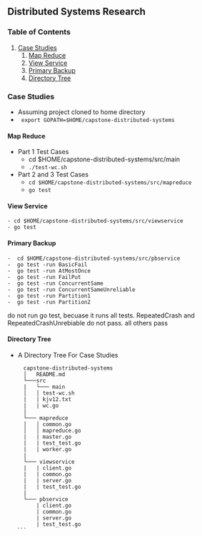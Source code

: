 ## Distributed Systems Research 

### Table of Contents 
1. [Case Studies](#case-studies)
    1. [Map Reduce](#map-reduce)
    2. [View Service](#view-service)
    3. [Primary Backup](#key-value-store)
    4. [Directory Tree](#directory-tree)
    
### Case Studies
  - Assuming project cloned to home directory 
  -  ``` export GOPATH=$HOME/capstone-distributed-systems```
  #### Map Reduce
   - Part 1 Test Cases 
        - cd $HOME/capstone-distributed-systems/src/main 
        - ``` ./test-wc.sh ```   
   - Part 2 and 3 Test Cases 
     - ``` cd $HOME/capstone-distributed-systems/src/mapreduce ```
     - ``` go test ```
     
  #### View Service 
    - cd $HOME/capstone-distributed-systems/src/viewservice
    - go test 
  
  #### Primary Backup 
    -  cd $HOME/capstone-distributed-systems/src/pbservice
    -  go test -run BasicFail
    -  go test -run AtMostOnce 
    -  go test -run FailPut
    -  go test -run ConcurrentSame 
    -  go test -run ConcurrentSameUnreliable 
    -  go test -run Partition1 
    -  go test -run Partition2
    
  do not run go test, becuase it runs all tests. RepeatedCrash and RepeatedCrashUnrebiable do not pass. all others pass
    
  #### Directory Tree
   - A Directory Tree For Case Studies 
   ```
        capstone-distributed-systems
        │   README.md
        └───src 
        |   └─── main  
        │   │ test-wc.sh
        |   | kjv12.txt
        |   | wc.go
        │
        └─── mapreduce 
        │   │ common.go
        │   │ mapreduce.go
        |   | master.go
        |   | test_test.go
        |   | worker.go
        |
        └─── viewservice 
        |   | client.go 
        |   | common.go
        |   | server.go
        |   | test_test.go
        |
        └─── pbservice 
            | client.go
            | common.go
            | server.go
            | test_test.go     
      ```
